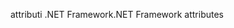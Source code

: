 <span data-ttu-id="c6d90-101">attributi .NET Framework</span><span class="sxs-lookup"><span data-stu-id="c6d90-101">.NET Framework attributes</span></span>